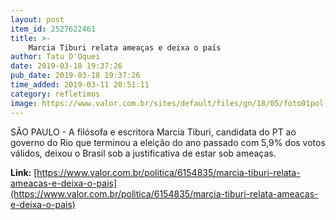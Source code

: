 ```yaml
---
layout: post
item_id: 2527622461
title: >-
    Marcia Tiburi relata ameaças e deixa o país
author: Tatu D'Oquei
date: 2019-03-18 19:37:26
pub_date: 2019-03-18 19:37:26
time_added: 2019-03-11 20:51:11
category: refletimos
image: https://www.valor.com.br/sites/default/files/gn/18/05/foto01pol-211-tiburi-a6_0_0_755_494.jpg
---
```


SÃO PAULO - A filósofa e escritora Marcia Tiburi, candidata do PT ao governo do Rio que terminou a eleição do ano passado com 5,9% dos votos válidos, deixou o Brasil sob a justificativa de estar sob ameaças.

**Link:** [https://www.valor.com.br/politica/6154835/marcia-tiburi-relata-ameacas-e-deixa-o-pais](https://www.valor.com.br/politica/6154835/marcia-tiburi-relata-ameacas-e-deixa-o-pais)

